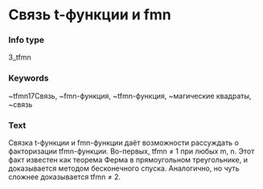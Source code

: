 # Связь t-функции и fmn
### Info type
3_tfmn
### Keywords
~tfmn17Связь, ~fmn-функция, ~tfmn-функция, ~магические квадраты, ~связь
### Text
Связка t-функции и fmn-функции даёт возможности рассуждать о факторизации tfmn-функции. Во-первых, tfmn ≠ 1 при любых m, n. Этот факт известен как теорема Ферма в прямоугольном треугольнике, и доказывается методом бесконечного спуска. Аналогично, но чуть сложнее доказывается tfmn ≠ 2.
```
